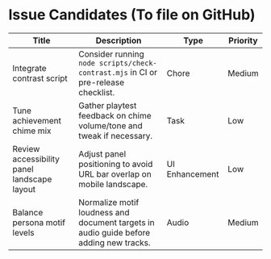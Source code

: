 # Issue Candidates (To file on GitHub)

| Title | Description | Type | Priority |
|-------|-------------|------|----------|
| Integrate contrast script | Consider running `node scripts/check-contrast.mjs` in CI or pre-release checklist. | Chore | Medium |
| Tune achievement chime mix | Gather playtest feedback on chime volume/tone and tweak if necessary. | Task | Low |
| Review accessibility panel landscape layout | Adjust panel positioning to avoid URL bar overlap on mobile landscape. | UI Enhancement | Low |
| Balance persona motif levels | Normalize motif loudness and document targets in audio guide before adding new tracks. | Audio | Medium |
